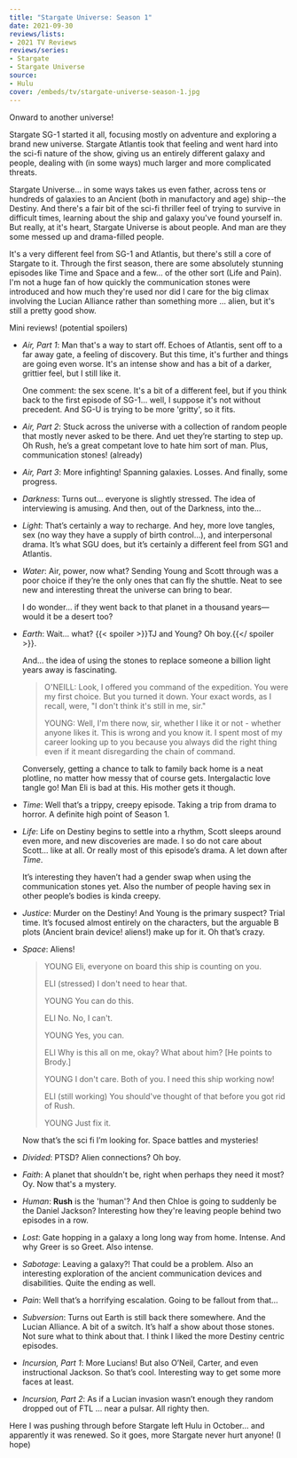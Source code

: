 ```yaml
---
title: "Stargate Universe: Season 1"
date: 2021-09-30
reviews/lists:
- 2021 TV Reviews
reviews/series:
- Stargate
- Stargate Universe
source:
- Hulu
cover: /embeds/tv/stargate-universe-season-1.jpg
---
```

Onward to another universe!

Stargate SG-1 started it all, focusing mostly on adventure and exploring a brand new universe. Stargate Atlantis took that feeling and went hard into the sci-fi nature of the show, giving us an entirely different galaxy and people, dealing with (in some ways) much larger and more complicated threats. 

Stargate Universe... in some ways takes us even father, across tens or hundreds of galaxies to an Ancient (both in manufactory and age) ship--the Destiny. And there's a fair bit of the sci-fi thriller feel of trying to survive in difficult times, learning about the ship and galaxy you've found yourself in. But really, at it's heart, Stargate Universe is about people. And man are they some messed up and drama-filled people. 

It's a very different feel from SG-1 and Atlantis, but there's still a core of Stargate to it. Through the first season, there are some absolutely stunning episodes like Time and Space and a few... of the other sort (Life and Pain). I'm not a huge fan of how quickly the communication stones were introduced and how much they're used nor did I care for the big climax involving the Lucian Alliance rather than something more ... alien, but it's still a pretty good show. 

Mini reviews! (potential spoilers)

- *Air, Part 1*: Man that's a way to start off. Echoes of Atlantis, sent off to a far away gate, a feeling of discovery. But this time, it's further and things are going even worse. It's an intense show and has a bit of a darker, grittier feel, but I still like it. 

    One comment: the sex scene. It's a bit of a different feel, but if you think back to the first episode of SG-1... well, I suppose it's not without precedent. And SG-U is trying to be more 'gritty', so it fits.

- *Air, Part 2*: Stuck across the universe with a collection of random people that mostly never asked to be there. And uet they’re starting to step up. Oh Rush, he’s a great competant love to hate him sort of man. Plus, communication stones! (already)

- *Air, Part 3*: More infighting! Spanning galaxies. Losses. And finally, some progress. 

- *Darkness*: Turns out… everyone is slightly stressed. The idea of interviewing is amusing. And then, out of the Darkness, into the…

- *Light*: That’s certainly a way to recharge. And hey, more love tangles, sex (no way they have a supply of birth control…), and interpersonal drama. It’s what SGU does, but it’s certainly a different feel from SG1 and Atlantis. 

- *Water*: Air, power, now what? Sending Young and Scott through was a poor choice if they’re the only ones that can fly the shuttle. Neat to see new and interesting threat the universe can bring to bear. 

    I do wonder… if they went back to that planet in a thousand years—would it be a desert too?

- *Earth*: Wait… what? {{< spoiler >}}TJ and Young? Oh boy.{{</ spoiler >}}. 

    And… the idea of using the stones to replace someone a billion light years away is fascinating.

    > O'NEILL: Look, I offered you command of the expedition. You were my first choice. But you turned it down. Your exact words, as I recall, were, "I don't think it's still in me, sir."
    >
    > YOUNG: Well, I'm there now, sir, whether I like it or not - whether anyone likes it. This is wrong and you know it. I spent most of my career looking up to you because you always did the right thing even if it meant disregarding the chain of command.

    Conversely, getting a chance to talk to family back home is a neat plotline, no matter how messy that of course gets. Intergalactic love tangle go! Man Eli is bad at this. His mother gets it though. 

- *Time*: Well that’s a trippy, creepy episode. Taking a trip from drama to horror. A definite high point of Season 1. 

- *Life*: Life on Destiny begins to settle into a rhythm, Scott sleeps around even more,  and new discoveries are made. I so do not care about Scott… like at all. Or really most of this episode’s drama. A let down after *Time*. 

    It’s interesting they haven’t had a gender swap when using the communication stones yet. Also the number of people having sex in other people’s bodies is kinda creepy. 

- *Justice*: Murder on the Destiny! And Young is the primary suspect? Trial time. It’s focused almost entirely on the characters, but the arguable B plots (Ancient brain device! aliens!) make up for it. Oh that’s crazy. 

- *Space*: Aliens!

    > YOUNG Eli, everyone on board this ship is counting on you.
    > 
    > ELI (stressed) I don't need to hear that.
    > 
    > YOUNG You can do this. 
    >
    > ELI No. No, I can't.
    > 
    > YOUNG Yes, you can.
    > 
    > ELI Why is this all on me, okay? What about him? [He points to Brody.]
    > 
    > YOUNG I don't care. Both of you. I need this ship working now!
    > 
    > ELI (still working) You should've thought of that before you got rid of Rush.
    > 
    > YOUNG Just fix it.

    Now that’s the sci fi I’m looking for. Space battles and mysteries!

- *Divided*: PTSD? Alien connections? Oh boy. 

- *Faith*: A planet that shouldn't be, right when perhaps they need it most? Oy. Now that's a mystery. 

- *Human*: **Rush** is the 'human'? And then Chloe is going to suddenly be the Daniel Jackson? Interesting how they're leaving people behind two episodes in a row. 

- *Lost*: Gate hopping in a galaxy a long long way from home. Intense. And why Greer is so Greet. Also intense. 

- *Sabotage*: Leaving a galaxy?! That could be a problem. Also an interesting exploration of the ancient communication devices and disabilities. Quite the ending as well. 

- *Pain*: Well that’s a horrifying escalation. Going to be fallout from that…

- *Subversion*: Turns out Earth is still back there somewhere. And the Lucian Alliance. A bit of a switch. It’s half a show about those stones. Not sure what to think about that. I think I liked the more Destiny centric episodes. 

- *Incursion, Part 1*: More Lucians! But also O’Neil, Carter, and even instructional Jackson. So that’s cool. Interesting way to get some more faces at least. 

- *Incursion, Part 2*: As if a Lucian invasion wasn’t enough they random dropped out of FTL … near a pulsar. All righty then. 

Here I was pushing through before Stargate left Hulu in October… and apparently it was renewed. So it goes, more Stargate never hurt anyone! (I hope)